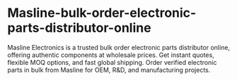 # Masline-bulk-order-electronic-parts-distributor-online
Masline Electronics is a trusted bulk order electronic parts distributor online, offering authentic components at wholesale prices. Get instant quotes, flexible MOQ options, and fast global shipping. Order verified electronic parts in bulk from Masline for OEM, R&amp;D, and manufacturing projects.
